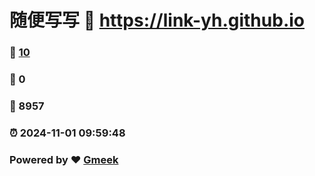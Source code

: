 # 随便写写 :link: https://link-yh.github.io 
### :page_facing_up: [10](https://link-yh.github.io/tag.html) 
### :speech_balloon: 0 
### :hibiscus: 8957 
### :alarm_clock: 2024-11-01 09:59:48 
### Powered by :heart: [Gmeek](https://github.com/Meekdai/Gmeek)
